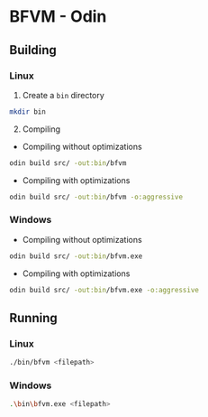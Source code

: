 # BFVM - Odin

## Building

### Linux
1. Create a `bin` directory
```bash
mkdir bin
```

2. Compiling
 - Compiling without optimizations
```bash
odin build src/ -out:bin/bfvm
```
 - Compiling with optimizations
```bash
odin build src/ -out:bin/bfvm -o:aggressive
```

### Windows
 - Compiling without optimizations
```bash
odin build src/ -out:bin/bfvm.exe
```
 - Compiling with optimizations
```bash
odin build src/ -out:bin/bfvm.exe -o:aggressive
```


## Running

### Linux
```bash
./bin/bfvm <filepath>
```

### Windows
```bash
.\bin\bfvm.exe <filepath>
```